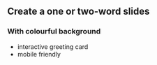 ## Create a one or two-word slides

### With colourful background

- interactive greeting card
- mobile friendly
